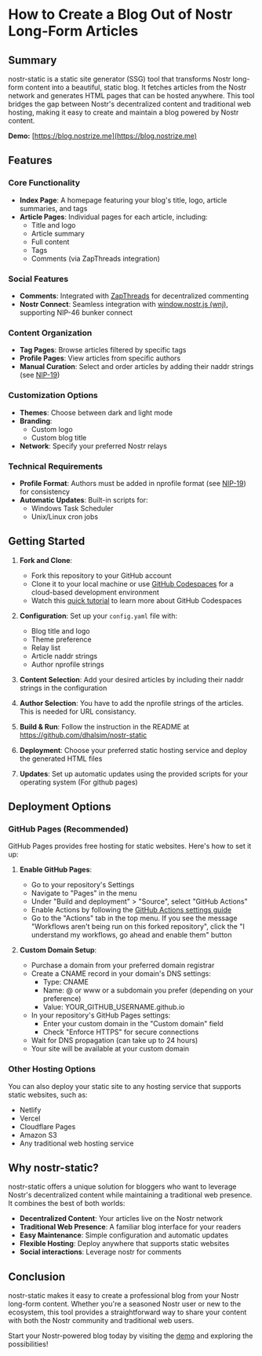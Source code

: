 # How to Create a Blog Out of Nostr Long-Form Articles

## Summary

nostr-static is a static site generator (SSG) tool that transforms Nostr long-form content into a beautiful, static blog. It fetches articles from the Nostr network and generates HTML pages that can be hosted anywhere. This tool bridges the gap between Nostr's decentralized content and traditional web hosting, making it easy to create and maintain a blog powered by Nostr content.

**Demo:** [https://blog.nostrize.me](https://blog.nostrize.me)

## Features

### Core Functionality
- **Index Page**: A homepage featuring your blog's title, logo, article summaries, and tags
- **Article Pages**: Individual pages for each article, including:
  - Title and logo
  - Article summary
  - Full content
  - Tags
  - Comments (via ZapThreads integration)

### Social Features
- **Comments**: Integrated with [ZapThreads](https://github.com/franzaps/zapthreads) for decentralized commenting
- **Nostr Connect**: Seamless integration with [window.nostr.js (wnj)](https://git.njump.me/wnj), supporting NIP-46 bunker connect

### Content Organization
- **Tag Pages**: Browse articles filtered by specific tags
- **Profile Pages**: View articles from specific authors
- **Manual Curation**: Select and order articles by adding their naddr strings (see [NIP-19](https://nips.nostr.com/19))

### Customization Options
- **Themes**: Choose between dark and light mode
- **Branding**: 
  - Custom logo
  - Custom blog title
- **Network**: Specify your preferred Nostr relays

### Technical Requirements
- **Profile Format**: Authors must be added in nprofile format (see [NIP-19](https://nips.nostr.com/19)) for consistency
- **Automatic Updates**: Built-in scripts for:
  - Windows Task Scheduler
  - Unix/Linux cron jobs

## Getting Started

1. **Fork and Clone**: 
   - Fork this repository to your GitHub account
   - Clone it to your local machine or use [GitHub Codespaces](https://docs.github.com/en/codespaces/quickstart) for a cloud-based development environment
   - Watch this [quick tutorial](https://youtu.be/_W9B7qc9lVc) to learn more about GitHub Codespaces

2. **Configuration**: Set up your `config.yaml` file with:
   - Blog title and logo
   - Theme preference
   - Relay list
   - Article naddr strings
   - Author nprofile strings

3. **Content Selection**: Add your desired articles by including their naddr strings in the configuration

4. **Author Selection**: You have to add the nprofile strings of the articles. This is needed for URL consistancy.

5. **Build & Run**: Follow the instruction in the README at https://github.com/dhalsim/nostr-static

6. **Deployment**: Choose your preferred static hosting service and deploy the generated HTML files

7. **Updates**: Set up automatic updates using the provided scripts for your operating system (For github pages)

## Deployment Options

### GitHub Pages (Recommended)

GitHub Pages provides free hosting for static websites. Here's how to set it up:

1. **Enable GitHub Pages**:
   - Go to your repository's Settings
   - Navigate to "Pages" in the menu
   - Under "Build and deployment" > "Source", select "GitHub Actions"
   - Enable Actions by following the [GitHub Actions settings guide](https://docs.github.com/en/repositories/managing-your-repositorys-settings-and-features/enabling-features-for-your-repository/managing-github-actions-settings-for-a-repository#allowing-select-actions-and-reusable-workflows-to-run)
   - Go to the "Actions" tab in the top menu. If you see the message "Workflows aren't being run on this forked repository", click the "I understand my workflows, go ahead and enable them" button

2. **Custom Domain Setup**:
   - Purchase a domain from your preferred domain registrar
   - Create a CNAME record in your domain's DNS settings:
     - Type: CNAME
     - Name: @ or www or a subdomain you prefer (depending on your preference)
     - Value: YOUR_GITHUB_USERNAME.github.io
   - In your repository's GitHub Pages settings:
     - Enter your custom domain in the "Custom domain" field
     - Check "Enforce HTTPS" for secure connections
   - Wait for DNS propagation (can take up to 24 hours)
   - Your site will be available at your custom domain

### Other Hosting Options

You can also deploy your static site to any hosting service that supports static websites, such as:
- Netlify
- Vercel
- Cloudflare Pages
- Amazon S3
- Any traditional web hosting service

## Why nostr-static?

nostr-static offers a unique solution for bloggers who want to leverage Nostr's decentralized content while maintaining a traditional web presence. It combines the best of both worlds:

- **Decentralized Content**: Your articles live on the Nostr network
- **Traditional Web Presence**: A familiar blog interface for your readers
- **Easy Maintenance**: Simple configuration and automatic updates
- **Flexible Hosting**: Deploy anywhere that supports static websites
- **Social interactions**: Leverage nostr for comments

## Conclusion

nostr-static makes it easy to create a professional blog from your Nostr long-form content. Whether you're a seasoned Nostr user or new to the ecosystem, this tool provides a straightforward way to share your content with both the Nostr community and traditional web users.

Start your Nostr-powered blog today by visiting the [demo](https://blog.nostrize.me) and exploring the possibilities!